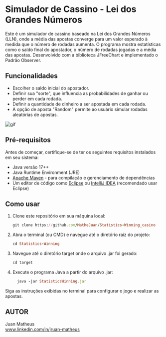 # Simulador de Cassino - Lei dos Grandes Números

Este é um simulador de cassino baseado na Lei dos Grandes Números (LLN), onde a média das apostas converge para um valor esperado à medida que o número de rodadas aumenta.
O programa mostra estatísticas como o saldo final do apostador, o número de rodadas jogadas e a média das apostas. Desenvolvido com a biblioteca JFreeChart e implementado o Padrão Observer.

## Funcionalidades
* Escolher o saldo inicial do apostador.
* Definir sua "sorte", que influencia as probabilidades de ganhar ou perder em cada rodada.
* Definir a quantidade de dinheiro a ser apostada em cada rodada.
* A opção de aposta "Random" permite ao usuário simular rodadas aleatórias de apostas.

![gif](https://github.com/MatheJuan/assets/blob/main/SWProgram.gif)
 
## Pré-requisitos 
Antes de começar, certifique-se de ter os seguintes requisitos instalados em seu sistema:
- Java versão 17++
- Java Runtime Environment (JRE)
- [Apache Maven](https://maven.apache.org/download.cgi) - para compilação e gerenciamento de dependências
- Um editor de código como [Eclipse](https://www.eclipse.org/downloads/) ou [IntelliJ IDEA](https://www.jetbrains.com/idea/download/) (recomendado usar Eclipse)
  
## Como usar
1. Clone este repositório em sua máquina local:
  
    ``` ruby
    git clone https://github.com/MatheJuan/Statistics-Winning_casino
    ```

2. Abra o terminal (ou CMD) e navegue até o diretório raiz do projeto:

    ``` ruby
    cd Statistics-Winning
    ```
3. Navegue até o diretório target onde o arquivo .jar foi gerado:

    ``` ruby
    cd target
    ```

4. Execute o programa Java a partir do arquivo .jar:

    ``` ruby
      java -jar StatisticsWinning.jar
    ```




Siga as instruções exibidas no terminal para configurar o jogo e realizar as apostas.

## AUTOR
Juan Matheus  
www.linkedin.com/in/jruan-matheus
